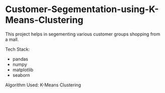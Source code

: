 # Customer-Segementation-using-K-Means-Clustering
This project helps in segementing various customer groups shopping from a mall.

Tech Stack:
  - pandas
  - numpy
  - matplotlib
  - seaborn

Algorithm Used: K-Means Clustering
